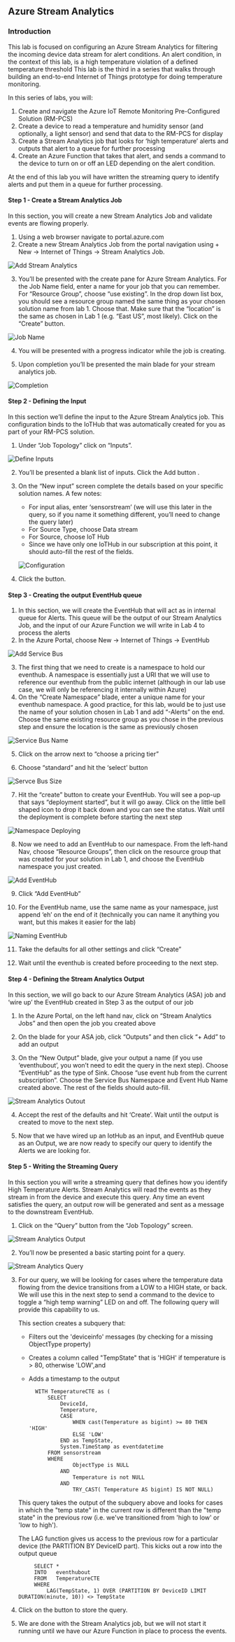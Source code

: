 
## Azure Stream Analytics

### Introduction
This lab is focused on configuring an Azure Stream Analytics for filtering the incoming device data stream for alert conditions.  An alert condition, in the context of this lab, is a high temperature violation of a defined temperature threshold This lab is the third in a series that walks through building an end-to-end Internet of Things prototype for doing temperature monitoring. 

In this series of labs, you will:

1. Create and navigate the Azure IoT Remote Monitoring Pre-Configured Solution (RM-PCS)
2. Create a device to read a temperature and humidity sensor (and optionally, a light sensor) and send that data to the RM-PCS for display
3. Create a Stream Analytics job that looks for ‘high temperature’ alerts and outputs that alert to a queue for further processing
4. Create an Azure Function that takes that alert, and sends a command to the device to turn on or off an LED depending on the alert condition.

At the end of this lab you will have written the streaming query to identify alerts and put them in a queue for further processing.

#### Step 1 - Create a Stream Analytics Job

In this section, you will create a new Stream Analytics Job and validate events are flowing properly.

1. Using a web browser navigate to portal.azure.com
2. Create a new Stream Analytics Job from the portal navigation using + New -> Internet of Things -> Stream Analytics Job.

![Add Stream Analytics](/images/m3AddASA.png)
 
3. You’ll be presented with the create pane for Azure Stream Analytics.  For the Job Name field, enter a name for your job that you can remember.  For “Resource Group”, choose “use existing”.  In the drop down list box, you should see a resource group named the same thing as your chosen solution name from lab 1.  Choose that.  Make sure that the “location” is the same as chosen in Lab 1 (e.g. “East US”, most likely).  Click on the “Create” button. 

![Job Name](/images/m3JobName.png)

4. You will be presented with a progress indicator while the job is creating.
 
5. Upon completion you’ll be presented the main blade for your stream analytics job.

![Completion](/images/m3Completion.png)
 
#### Step 2 - Defining the Input

In this section we’ll define the input to the Azure Stream Analytics job.  This configuration binds to the IoTHub that was automatically created for you as part of your RM-PCS solution.

1.	Under “Job Topology” click on “Inputs”.

![Define Inputs](/images/m3Input.png)
 
2. You’ll be presented a blank list of inputs.  Click the Add button  .
3.	On the “New input” screen complete the details based on your specific solution names.  A few notes:
    -	For input alias, enter ‘sensorstream’ (we will use this later in the query, so if you name it something different, you’ll need to change the query later)
    -	For Source Type, choose Data stream
    -	For Source, choose IoT Hub
    -	Since we have only one IoTHub in our subscription at this point, it should auto-fill the rest of the fields.
    
    ![Configuration](/images/m3Config.png)
 
4.	Click the  button.

#### Step 3 - Creating the output EventHub queue

1.	In this section, we will create the EventHub that will act as in internal queue for Alerts.  This queue will be the output of our Stream Analytics Job, and the input of our Azure Function we will write in Lab 4 to process the alerts
2.	In the Azure Portal, choose New -> Internet of Things -> EventHub

![Add Service Bus](/images/m3EventHub.png)
 
3.	The first thing that we need to create is a namespace to hold our eventhub.  A namespace is essentially just a URI that we will use to reference our eventhub from the public internet (although in our lab use case, we will only be referencing it internally within Azure)
4.	On the “Create Namespace” blade, enter a unique name for your eventhub namespace.  A good practice, for this lab, would be to just use the name of your solution chosen in Lab 1 and add “-Alerts” on the end.  Choose the same existing resource group as you chose in the previous step and ensure the location is the same as previously chosen

![Service Bus Name](/images/m3EHName.png)
 
5.	Click  on the arrow next to “choose a pricing tier”
 
6.	Choose “standard” and hit the ‘select’ button

![Servce Bus Size](/images/m3EHPrice.png)

7.	Hit the “create” button to create your EventHub.  You will see a pop-up that says “deployment started”, but it will go away.  Click on the little bell shaped icon to drop it back down and you can see the status.  Wait until the deployment is complete before starting the next step
 
![Namespace Deploying](/images/m3EHDeploying.png)

8.	Now we need to add an EventHub to our namespace.  From the left-hand Nav, choose “Resource Groups”, then click on the resource group that was created for your solution in Lab 1, and choose the EventHub namespace you just created.

![Add EventHub](/images/m3EHDeployed.png)
 
9.	Click “Add EventHub”

10. For the EventHub name, use the same name as your namespace, just append ‘eh’ on the end of it (technically you can name it anything you want, but this makes it easier for the lab)
 
![Naming EventHub](/images/m3EHNaming.png)

11. Take the defaults for all other settings and click “Create”

12. Wait until the eventhub is created before proceeding to the next step.


#### Step 4 - Defining the Stream Analytics Output
In this section, we will go back to our Azure Stream Analytics (ASA) job and ‘wire up’ the EventHub created in Step 3 as the output of our job

1.	In the Azure Portal, on the left hand nav, click on “Stream Analytics Jobs” and then open the job you created above

2.	On the blade for your ASA job, click “Outputs” and then click “+ Add” to add an output

3.	On the “New Output” blade, give your output a name (if you use ‘eventhubout’, you won’t need to edit the query in the next step).  Choose “EventHub” as the type of Sink.  Choose “use event hub from the current subscription”.  Choose the Service Bus Namespace and Event Hub Name created above.  The rest of the fields should auto-fill. 
 
![Stream Analytics Outout](/images/m3ASAOutDefine.png)

4.	Accept the rest of the defaults and hit ‘Create’.  Wait until the output is created to move to the next step.

5.	Now that we have wired up an IotHub as an input, and EventHub queue as an Output, we are now ready to specify our query to identify the Alerts we are looking for.

#### Step 5 - Writing the Streaming Query
In this section you will write a streaming query that defines how you identify High Temperature Alerts.  Stream Analytics will read the events as they stream in from the device and execute this query.  Any time an event satisfies the query, an output row will be generated and sent as a message to the downstream EventHub.  

1. Click on the “Query” button from the “Job Topology” screen.

![Stream Analytics Output](/images/m3ASAOut.png)
 
2. You’ll now be presented a basic starting point for a query.

![Stream Analytics Query](/images/m3ASAQuery.png)
 
3. For our query, we will be looking for cases where the temperature data flowing from the device transitions from a LOW to a HIGH state, or back.  We will use this in the next step to send a command to the device to toggle a “high temp warning” LED on and off.  The following query will provide this capability to us.

    This section creates a subquery that:
    
    - Filters out the 'deviceinfo' messages (by checking for a missing ObjectType property)
    
    - Creates a column called "TempState" that is 'HIGH' if temperature is > 80, otherwise 'LOW',and 
    
    - Adds a timestamp to the output

            WITH TemperatureCTE as (
                SELECT
                    DeviceId,
                    Temperature,
                    CASE 
                        WHEN cast(Temperature as bigint) >= 80 THEN 'HIGH'
                        ELSE 'LOW'
                    END as TempState,
                    System.TimeStamp as eventdatetime
                FROM sensorstream
                WHERE 
                        ObjectType is NULL
                    AND
                        Temperature is not NULL
                    AND
                        TRY_CAST( Temperature AS bigint) IS NOT NULL)
                        
    This query takes the output of the subquery above and looks for cases in which the "temp state" in the current row is different than the "temp state" in the previous row (i.e. we've transitioned from 'high to low' or 'low to high').  
    
    The LAG function gives us access to the previous row for a particular device (the PARTITION BY DeviceID part).  This kicks out a row into the output queue

            SELECT *
            INTO   eventhubout
            FROM   TemperatureCTE
            WHERE
                LAG(TempState, 1) OVER (PARTITION BY DeviceID LIMIT DURATION(minute, 10)) <> TempState
                
4. Click on the   button to store the query.
5. We are done with the Stream Analytics job, but we will not start it running until we have our Azure Function in place to process the events.
